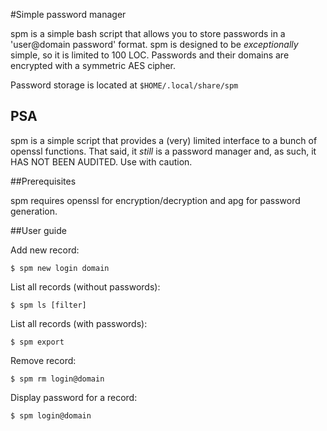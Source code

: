 #Simple password manager

spm is a simple bash script that allows you to store passwords in a 'user@domain password' format.
spm is designed to be *exceptionally* simple, so it is limited to 100 LOC. 
Passwords and their domains are encrypted with a symmetric AES cipher.

Password storage is located at `$HOME/.local/share/spm`

## PSA 
spm is a simple script that provides a (very) limited interface to a bunch of openssl functions. That said, it *still* is a password manager and, as such, it HAS NOT BEEN AUDITED. Use with caution. 

##Prerequisites

spm requires openssl for encryption/decryption and apg for password generation.

##User guide

Add new record:

    $ spm new login domain

List all records (without passwords):

    $ spm ls [filter]

List all records (with passwords):

    $ spm export

Remove record:

    $ spm rm login@domain

Display password for a record:

    $ spm login@domain
